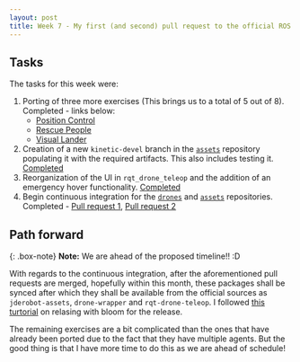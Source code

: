 ```yaml
---
layout: post
title: Week 7 - My first (and second) pull request to the official ROS distribution list
---
```


## Tasks

The tasks for this week were:

1. Porting of three more exercises (This brings us to a total of 5 out of 8). Completed - links below:
    * [Position Control](https://github.com/JdeRobot/RoboticsAcademy/tree/drone_mods/exercises/position_control)
    * [Rescue People](https://github.com/JdeRobot/RoboticsAcademy/tree/drone_mods/exercises/rescue_people)
    * [Visual Lander](https://github.com/JdeRobot/RoboticsAcademy/tree/drone_mods/exercises/visual_lander)
2. Creation of a new `kinetic-devel` branch in the [`assets`](https://github.com/JdeRobot/assets) repository populating it with the required artifacts. This also includes testing it. [Completed](https://github.com/JdeRobot/assets/tree/kinetic-devel)
3. Reorganization of the UI in `rqt_drone_teleop` and the addition of an emergency hover functionality. [Completed](https://github.com/JdeRobot/drones/tree/master/rqt_drone_teleop)
4. Begin continuous integration for the [`drones`](https://github.com/JdeRobot/drones) and [`assets`](https://github.com/JdeRobot/assets) repositories. Completed - [Pull request 1](https://github.com/ros/rosdistro/pull/21805), [Pull request 2](https://github.com/ros/rosdistro/pull/21804)

## Path forward

{: .box-note}
**Note:** We are ahead of the proposed timeline!! :D

With regards to the continuous integration, after the aforementioned pull requests are merged, hopefully within this month, these packages shall be synced after which they shall be available from the official sources as `jderobot-assets`, `drone-wrapper` and `rqt-drone-teleop`. I followed [this turtorial](http://wiki.ros.org/bloom/Tutorials/FirstTimeRelease) on relasing with bloom for the release.

The remaining exercises are a bit complicated than the ones that have already been ported due to the fact that they have multiple agents. But the good thing is that I have more time to do this as we are ahead of schedule!
